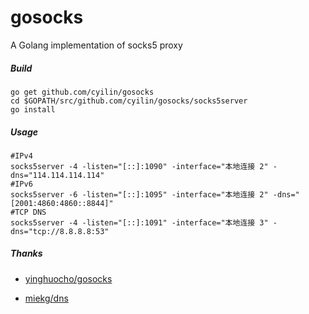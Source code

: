 gosocks
=======

A Golang implementation of socks5 proxy

##### Build

```
go get github.com/cyilin/gosocks
cd $GOPATH/src/github.com/cyilin/gosocks/socks5server
go install
```

##### Usage

```
#IPv4
socks5server -4 -listen="[::]:1090" -interface="本地连接 2" -dns="114.114.114.114"
#IPv6
socks5server -6 -listen="[::]:1095" -interface="本地连接 2" -dns="[2001:4860:4860::8844]"
#TCP DNS
socks5server -4 -listen="[::]:1091" -interface="本地连接 3" -dns="tcp://8.8.8.8:53"
```

##### Thanks

* [yinghuocho/gosocks](https://github.com/yinghuocho/gosocks)

* [miekg/dns](https://github.com/miekg/dns)